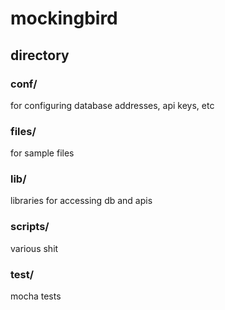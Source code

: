 # mockingbird

## directory

### conf/
for configuring database addresses, api keys, etc

### files/
for sample files

### lib/
libraries for accessing db and apis

### scripts/
various shit

### test/
mocha tests